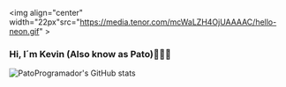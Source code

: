 <img align="center" width="22px"src="https://media.tenor.com/mcWaLZH4OjUAAAAC/hello-neon.gif" >

### Hi, I´m Kevin (Also know as Pato)👋🐱‍💻
   


![PatoProgramador's GitHub stats](https://github-readme-stats.vercel.app/api?username=PatoProgramador&show_icons=true&theme=synthwave)
